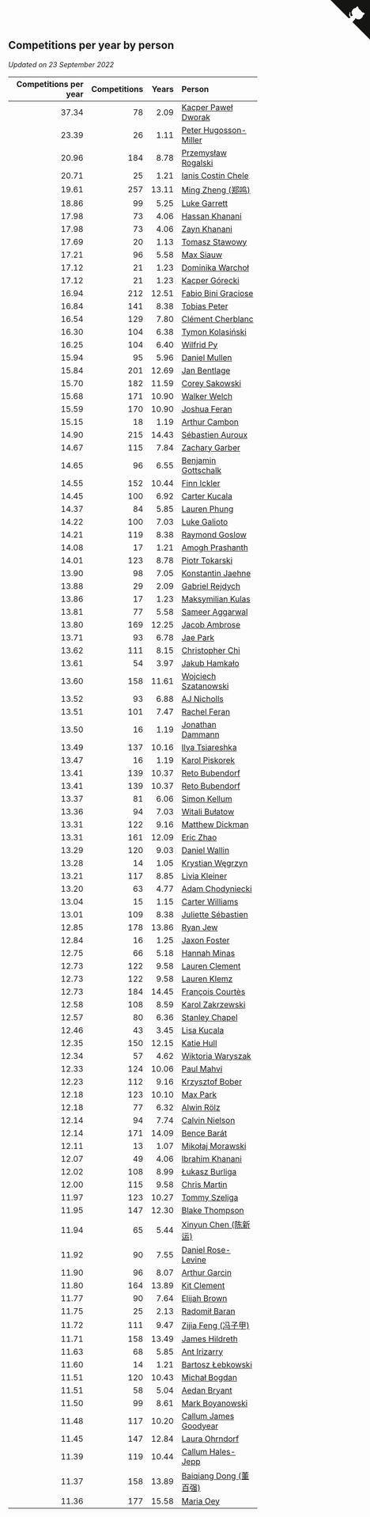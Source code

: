 ## Competitions per year by person

*Updated on 23 September 2022*

| Competitions per year | Competitions | Years | Person |
| ---: | ---: | ---: | :--- |
| 37.34 | 78 | 2.09 | [Kacper Paweł Dworak](https://www.worldcubeassociation.org/persons/2020DWOR01) |
| 23.39 | 26 | 1.11 | [Peter Hugosson-Miller](https://www.worldcubeassociation.org/persons/2021HUGO01) |
| 20.96 | 184 | 8.78 | [Przemysław Rogalski](https://www.worldcubeassociation.org/persons/2013ROGA02) |
| 20.71 | 25 | 1.21 | [Ianis Costin Chele](https://www.worldcubeassociation.org/persons/2021CHEL01) |
| 19.61 | 257 | 13.11 | [Ming Zheng (郑鸣)](https://www.worldcubeassociation.org/persons/2009ZHEN11) |
| 18.86 | 99 | 5.25 | [Luke Garrett](https://www.worldcubeassociation.org/persons/2017GARR05) |
| 17.98 | 73 | 4.06 | [Hassan Khanani](https://www.worldcubeassociation.org/persons/2018KHAN26) |
| 17.98 | 73 | 4.06 | [Zayn Khanani](https://www.worldcubeassociation.org/persons/2018KHAN28) |
| 17.69 | 20 | 1.13 | [Tomasz Stawowy](https://www.worldcubeassociation.org/persons/2021STAW01) |
| 17.21 | 96 | 5.58 | [Max Siauw](https://www.worldcubeassociation.org/persons/2017SIAU02) |
| 17.12 | 21 | 1.23 | [Dominika Warchoł](https://www.worldcubeassociation.org/persons/2021WARC01) |
| 17.12 | 21 | 1.23 | [Kacper Górecki](https://www.worldcubeassociation.org/persons/2021GORE01) |
| 16.94 | 212 | 12.51 | [Fabio Bini Graciose](https://www.worldcubeassociation.org/persons/2010GRAC02) |
| 16.84 | 141 | 8.38 | [Tobias Peter](https://www.worldcubeassociation.org/persons/2014PETE03) |
| 16.54 | 129 | 7.80 | [Clément Cherblanc](https://www.worldcubeassociation.org/persons/2014CHER05) |
| 16.30 | 104 | 6.38 | [Tymon Kolasiński](https://www.worldcubeassociation.org/persons/2016KOLA02) |
| 16.25 | 104 | 6.40 | [Wilfrid Py](https://www.worldcubeassociation.org/persons/2016PYWI01) |
| 15.94 | 95 | 5.96 | [Daniel Mullen](https://www.worldcubeassociation.org/persons/2016MULL04) |
| 15.84 | 201 | 12.69 | [Jan Bentlage](https://www.worldcubeassociation.org/persons/2010BENT01) |
| 15.70 | 182 | 11.59 | [Corey Sakowski](https://www.worldcubeassociation.org/persons/2011SAKO01) |
| 15.68 | 171 | 10.90 | [Walker Welch](https://www.worldcubeassociation.org/persons/2011WELC01) |
| 15.59 | 170 | 10.90 | [Joshua Feran](https://www.worldcubeassociation.org/persons/2011FERA01) |
| 15.15 | 18 | 1.19 | [Arthur Cambon](https://www.worldcubeassociation.org/persons/2021CAMB01) |
| 14.90 | 215 | 14.43 | [Sébastien Auroux](https://www.worldcubeassociation.org/persons/2008AURO01) |
| 14.67 | 115 | 7.84 | [Zachary Garber](https://www.worldcubeassociation.org/persons/2014GARB01) |
| 14.65 | 96 | 6.55 | [Benjamin Gottschalk](https://www.worldcubeassociation.org/persons/2016GOTT01) |
| 14.55 | 152 | 10.44 | [Finn Ickler](https://www.worldcubeassociation.org/persons/2012ICKL01) |
| 14.45 | 100 | 6.92 | [Carter Kucala](https://www.worldcubeassociation.org/persons/2015KUCA01) |
| 14.37 | 84 | 5.85 | [Lauren Phung](https://www.worldcubeassociation.org/persons/2016PHUN02) |
| 14.22 | 100 | 7.03 | [Luke Galioto](https://www.worldcubeassociation.org/persons/2015GALI02) |
| 14.21 | 119 | 8.38 | [Raymond Goslow](https://www.worldcubeassociation.org/persons/2014GOSL01) |
| 14.08 | 17 | 1.21 | [Amogh Prashanth](https://www.worldcubeassociation.org/persons/2021PRAS01) |
| 14.01 | 123 | 8.78 | [Piotr Tokarski](https://www.worldcubeassociation.org/persons/2013TOKA01) |
| 13.90 | 98 | 7.05 | [Konstantin Jaehne](https://www.worldcubeassociation.org/persons/2015JAEH01) |
| 13.88 | 29 | 2.09 | [Gabriel Rejdych](https://www.worldcubeassociation.org/persons/2020REJD01) |
| 13.86 | 17 | 1.23 | [Maksymilian Kulas](https://www.worldcubeassociation.org/persons/2021KULA02) |
| 13.81 | 77 | 5.58 | [Sameer Aggarwal](https://www.worldcubeassociation.org/persons/2017AGGA01) |
| 13.80 | 169 | 12.25 | [Jacob Ambrose](https://www.worldcubeassociation.org/persons/2010AMBR01) |
| 13.71 | 93 | 6.78 | [Jae Park](https://www.worldcubeassociation.org/persons/2015PARK24) |
| 13.62 | 111 | 8.15 | [Christopher Chi](https://www.worldcubeassociation.org/persons/2014CHIC01) |
| 13.61 | 54 | 3.97 | [Jakub Hamkało](https://www.worldcubeassociation.org/persons/2018HAMK01) |
| 13.60 | 158 | 11.61 | [Wojciech Szatanowski](https://www.worldcubeassociation.org/persons/2011SZAT01) |
| 13.52 | 93 | 6.88 | [AJ Nicholls](https://www.worldcubeassociation.org/persons/2015NICH04) |
| 13.51 | 101 | 7.47 | [Rachel Feran](https://www.worldcubeassociation.org/persons/2015FERA01) |
| 13.50 | 16 | 1.19 | [Jonathan Dammann](https://www.worldcubeassociation.org/persons/2021DAMM01) |
| 13.49 | 137 | 10.16 | [Ilya Tsiareshka](https://www.worldcubeassociation.org/persons/2012TERE01) |
| 13.47 | 16 | 1.19 | [Karol Piskorek](https://www.worldcubeassociation.org/persons/2021PISK01) |
| 13.41 | 139 | 10.37 | [Reto Bubendorf](https://www.worldcubeassociation.org/persons/2012BUBE01) |
| 13.41 | 139 | 10.37 | [Reto Bubendorf](https://www.worldcubeassociation.org/persons/2012BUBE01) |
| 13.37 | 81 | 6.06 | [Simon Kellum](https://www.worldcubeassociation.org/persons/2016KELL12) |
| 13.36 | 94 | 7.03 | [Witali Bułatow](https://www.worldcubeassociation.org/persons/2015BUAT01) |
| 13.31 | 122 | 9.16 | [Matthew Dickman](https://www.worldcubeassociation.org/persons/2013DICK01) |
| 13.31 | 161 | 12.09 | [Eric Zhao](https://www.worldcubeassociation.org/persons/2010ZHAO19) |
| 13.29 | 120 | 9.03 | [Daniel Wallin](https://www.worldcubeassociation.org/persons/2013WALL03) |
| 13.28 | 14 | 1.05 | [Krystian Węgrzyn](https://www.worldcubeassociation.org/persons/2021WEGR01) |
| 13.21 | 117 | 8.85 | [Livia Kleiner](https://www.worldcubeassociation.org/persons/2013KLEI03) |
| 13.20 | 63 | 4.77 | [Adam Chodyniecki](https://www.worldcubeassociation.org/persons/2017CHOD02) |
| 13.04 | 15 | 1.15 | [Carter Williams](https://www.worldcubeassociation.org/persons/2021WILL06) |
| 13.01 | 109 | 8.38 | [Juliette Sébastien](https://www.worldcubeassociation.org/persons/2014SEBA01) |
| 12.85 | 178 | 13.86 | [Ryan Jew](https://www.worldcubeassociation.org/persons/2008JEWR01) |
| 12.84 | 16 | 1.25 | [Jaxon Foster](https://www.worldcubeassociation.org/persons/2021FOST01) |
| 12.75 | 66 | 5.18 | [Hannah Minas](https://www.worldcubeassociation.org/persons/2017MINA04) |
| 12.73 | 122 | 9.58 | [Lauren Clement](https://www.worldcubeassociation.org/persons/2013KLEM01) |
| 12.73 | 122 | 9.58 | [Lauren Klemz](https://www.worldcubeassociation.org/persons/2013KLEM01) |
| 12.73 | 184 | 14.45 | [François Courtès](https://www.worldcubeassociation.org/persons/2008COUR01) |
| 12.58 | 108 | 8.59 | [Karol Zakrzewski](https://www.worldcubeassociation.org/persons/2014ZAKR01) |
| 12.57 | 80 | 6.36 | [Stanley Chapel](https://www.worldcubeassociation.org/persons/2016CHAP04) |
| 12.46 | 43 | 3.45 | [Lisa Kucala](https://www.worldcubeassociation.org/persons/2019KUCA01) |
| 12.35 | 150 | 12.15 | [Katie Hull](https://www.worldcubeassociation.org/persons/2010HULL01) |
| 12.34 | 57 | 4.62 | [Wiktoria Waryszak](https://www.worldcubeassociation.org/persons/2018WARY01) |
| 12.33 | 124 | 10.06 | [Paul Mahvi](https://www.worldcubeassociation.org/persons/2012MAHV01) |
| 12.23 | 112 | 9.16 | [Krzysztof Bober](https://www.worldcubeassociation.org/persons/2013BOBE01) |
| 12.18 | 123 | 10.10 | [Max Park](https://www.worldcubeassociation.org/persons/2012PARK03) |
| 12.18 | 77 | 6.32 | [Alwin Rölz](https://www.worldcubeassociation.org/persons/2016ROLZ01) |
| 12.14 | 94 | 7.74 | [Calvin Nielson](https://www.worldcubeassociation.org/persons/2014NIEL03) |
| 12.14 | 171 | 14.09 | [Bence Barát](https://www.worldcubeassociation.org/persons/2008BARA01) |
| 12.11 | 13 | 1.07 | [Mikołaj Morawski](https://www.worldcubeassociation.org/persons/2021MORA01) |
| 12.07 | 49 | 4.06 | [Ibrahim Khanani](https://www.worldcubeassociation.org/persons/2018KHAN27) |
| 12.02 | 108 | 8.99 | [Łukasz Burliga](https://www.worldcubeassociation.org/persons/2013BURL01) |
| 12.00 | 115 | 9.58 | [Chris Martin](https://www.worldcubeassociation.org/persons/2013MART03) |
| 11.97 | 123 | 10.27 | [Tommy Szeliga](https://www.worldcubeassociation.org/persons/2012SZEL01) |
| 11.95 | 147 | 12.30 | [Blake Thompson](https://www.worldcubeassociation.org/persons/2010THOM03) |
| 11.94 | 65 | 5.44 | [Xinyun Chen (陈新运)](https://www.worldcubeassociation.org/persons/2017CHEN36) |
| 11.92 | 90 | 7.55 | [Daniel Rose-Levine](https://www.worldcubeassociation.org/persons/2015ROSE01) |
| 11.90 | 96 | 8.07 | [Arthur Garcin](https://www.worldcubeassociation.org/persons/2014GARC27) |
| 11.80 | 164 | 13.89 | [Kit Clement](https://www.worldcubeassociation.org/persons/2008CLEM01) |
| 11.77 | 90 | 7.64 | [Elijah Brown](https://www.worldcubeassociation.org/persons/2015BROW03) |
| 11.75 | 25 | 2.13 | [Radomił Baran](https://www.worldcubeassociation.org/persons/2020BARA02) |
| 11.72 | 111 | 9.47 | [Zijia Feng (冯子甲)](https://www.worldcubeassociation.org/persons/2013FENG02) |
| 11.71 | 158 | 13.49 | [James Hildreth](https://www.worldcubeassociation.org/persons/2009HILD01) |
| 11.63 | 68 | 5.85 | [Ant Irizarry](https://www.worldcubeassociation.org/persons/2016IRIZ02) |
| 11.60 | 14 | 1.21 | [Bartosz Łebkowski](https://www.worldcubeassociation.org/persons/2021LEBK01) |
| 11.51 | 120 | 10.43 | [Michał Bogdan](https://www.worldcubeassociation.org/persons/2012BOGD01) |
| 11.51 | 58 | 5.04 | [Aedan Bryant](https://www.worldcubeassociation.org/persons/2017BRYA06) |
| 11.50 | 99 | 8.61 | [Mark Boyanowski](https://www.worldcubeassociation.org/persons/2014BOYA01) |
| 11.48 | 117 | 10.20 | [Callum James Goodyear](https://www.worldcubeassociation.org/persons/2012GOOD02) |
| 11.45 | 147 | 12.84 | [Laura Ohrndorf](https://www.worldcubeassociation.org/persons/2009OHRN01) |
| 11.39 | 119 | 10.44 | [Callum Hales-Jepp](https://www.worldcubeassociation.org/persons/2012HALE01) |
| 11.37 | 158 | 13.89 | [Baiqiang Dong (董百强)](https://www.worldcubeassociation.org/persons/2008DONG06) |
| 11.36 | 177 | 15.58 | [Maria Oey](https://www.worldcubeassociation.org/persons/2007OEYM01) |


<a href="https://github.com/JustinTimeCuber/wca_statistics" class="github-corner" aria-label="View source on Github"><svg width="80" height="80" viewBox="0 0 250 250" style="fill:#151513; color:#fff; position: absolute; top: 0; border: 0; right: 0;" aria-hidden="true"><path d="M0,0 L115,115 L130,115 L142,142 L250,250 L250,0 Z"></path><path d="M128.3,109.0 C113.8,99.7 119.0,89.6 119.0,89.6 C122.0,82.7 120.5,78.6 120.5,78.6 C119.2,72.0 123.4,76.3 123.4,76.3 C127.3,80.9 125.5,87.3 125.5,87.3 C122.9,97.6 130.6,101.9 134.4,103.2" fill="currentColor" style="transform-origin: 130px 106px;" class="octo-arm"></path><path d="M115.0,115.0 C114.9,115.1 118.7,116.5 119.8,115.4 L133.7,101.6 C136.9,99.2 139.9,98.4 142.2,98.6 C133.8,88.0 127.5,74.4 143.8,58.0 C148.5,53.4 154.0,51.2 159.7,51.0 C160.3,49.4 163.2,43.6 171.4,40.1 C171.4,40.1 176.1,42.5 178.8,56.2 C183.1,58.6 187.2,61.8 190.9,65.4 C194.5,69.0 197.7,73.2 200.1,77.6 C213.8,80.2 216.3,84.9 216.3,84.9 C212.7,93.1 206.9,96.0 205.4,96.6 C205.1,102.4 203.0,107.8 198.3,112.5 C181.9,128.9 168.3,122.5 157.7,114.1 C157.9,116.9 156.7,120.9 152.7,124.9 L141.0,136.5 C139.8,137.7 141.6,141.9 141.8,141.8 Z" fill="currentColor" class="octo-body"></path></svg></a><style>.github-corner:hover .octo-arm{animation:octocat-wave 560ms ease-in-out}@keyframes octocat-wave{0%,100%{transform:rotate(0)}20%,60%{transform:rotate(-25deg)}40%,80%{transform:rotate(10deg)}}@media (max-width:500px){.github-corner:hover .octo-arm{animation:none}.github-corner .octo-arm{animation:octocat-wave 560ms ease-in-out}}</style>
